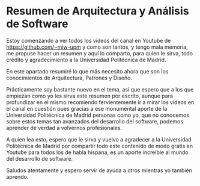 # Resumen de Arquitectura y Análisis de Software
Estoy comenzando a ver todos los videos del canal en Youtube de https://github.com/¬miw-upm y como son tantos, y tengo mala memoria, me propuse hacer un resumen y aquí lo comparto, para quien le sirva, todo crédito y agradecimiento a la Universidad Politécnica de Madrid. 

En este apartado resumiré lo que más necesito ahora que son los conocimientos de Arquitectura, Patrones y Diseño.

Prácticamente soy bastante nuevo en el tema, así que espero que a los que empiezan como yo les sirva este resumen por escrito, aunque para profundizar en el mismo recomiendo fervientemente ir a mirar los videos en el canal en cuestión pues gracias a ese monumental aporte de la Universidad Politécnica de Madrid personas como yo, que no conocemos sobre estos temas tan avanzados del desarrollo del software, podemos aprender de verdad a volvernos profesionales.

A quien lea esto, espero que le sirva y vuelvo a agradecer a la Universidad Politécnica de Madrid por compartir todo este contenido de modo gratis en Youtube para todos los de habla hispana, es un aporte increíble al mundo del desarrollo de software.

Saludos atentamente y espero servir de ayuda a otros mientras yo también aprendo.
